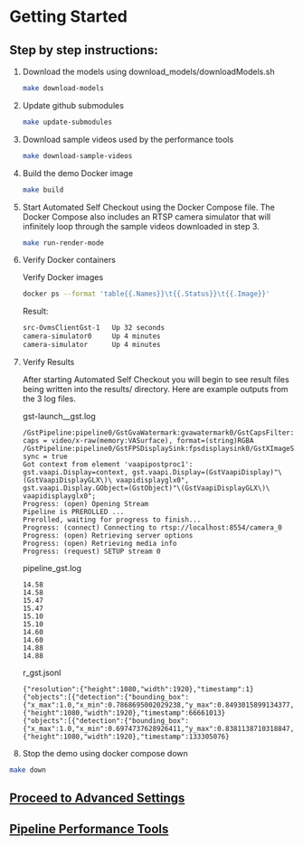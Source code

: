 # Getting Started

## Step by step instructions:

1. Download the models using download_models/downloadModels.sh

    ```bash
    make download-models
    ```

2. Update github submodules

    ```bash
    make update-submodules
    ```

3. Download sample videos used by the performance tools

    ```bash
    make download-sample-videos
    ```

4. Build the demo Docker image

    ```bash
    make build
    ```

5. Start Automated Self Checkout using the Docker Compose file. The Docker Compose also includes an RTSP camera simulator that will infinitely loop through the sample videos downloaded in step 3.

    ```bash
    make run-render-mode
    ```

6. Verify Docker containers

    Verify Docker images
    ```bash
    docker ps --format 'table{{.Names}}\t{{.Status}}\t{{.Image}}'
    ```
    Result:
    ```bash
    src-OvmsClientGst-1   Up 32 seconds
    camera-simulator0     Up 4 minutes
    camera-simulator      Up 4 minutes
    ```

7. Verify Results

    After starting Automated Self Checkout you will begin to see result files being written into the results/ directory. Here are example outputs from the 3 log files.

    gst-launch_<time>_gst.log
    ```
    /GstPipeline:pipeline0/GstGvaWatermark:gvawatermark0/GstCapsFilter:capsfilter1: caps = video/x-raw(memory:VASurface), format=(string)RGBA
    /GstPipeline:pipeline0/GstFPSDisplaySink:fpsdisplaysink0/GstXImageSink:ximagesink0: sync = true
    Got context from element 'vaapipostproc1': gst.vaapi.Display=context, gst.vaapi.Display=(GstVaapiDisplay)"\(GstVaapiDisplayGLX\)\ vaapidisplayglx0", gst.vaapi.Display.GObject=(GstObject)"\(GstVaapiDisplayGLX\)\ vaapidisplayglx0";
    Progress: (open) Opening Stream
    Pipeline is PREROLLED ...
    Prerolled, waiting for progress to finish...
    Progress: (connect) Connecting to rtsp://localhost:8554/camera_0
    Progress: (open) Retrieving server options
    Progress: (open) Retrieving media info
    Progress: (request) SETUP stream 0
    ```

    pipeline<time>_gst.log
    ```
    14.58
    14.58
    15.47
    15.47
    15.10
    15.10
    14.60
    14.60
    14.88
    14.88
    ```

    r<time>_gst.jsonl
    ```
    {"resolution":{"height":1080,"width":1920},"timestamp":1}
    {"objects":[{"detection":{"bounding_box":{"x_max":1.0,"x_min":0.7868695002029238,"y_max":0.8493015899134377,"y_min":0.4422388975124676},"confidence":0.7139435410499573,"label":"person","label_id":0},"h":440,"region_id":486,"roi_type":"person","w":409,"x":1511,"y":478}],"resolution":{"height":1080,"width":1920},"timestamp":66661013}
    {"objects":[{"detection":{"bounding_box":{"x_max":1.0,"x_min":0.6974737628926411,"y_max":0.8381138710318847,"y_min":0.44749696271196093},"confidence":0.7188630104064941,"label":"person","label_id":0},"h":422,"region_id":576,"roi_type":"person","w":581,"x":1339,"y":483}],"resolution":{"height":1080,"width":1920},"timestamp":133305076}
    ```

8. Stop the demo using docker compose down
```bash
make down
```

## [Proceed to Advanced Settings](advanced.md)

## [Pipeline Performance Tools](performance.md)